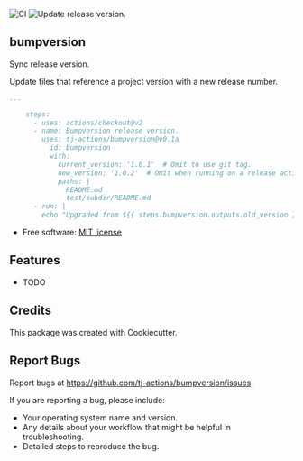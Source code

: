 ![CI](https://github.com/tj-actions/bumpversion/workflows/CI/badge.svg)
![Update release version.](https://github.com/tj-actions/verify-changed-files/workflows/Update%20release%20version./badge.svg)

bumpversion
-----------

Sync release version.

Update files that reference a project version with a new release number.

```yaml
...

    steps:
      - uses: actions/checkout@v2
      - name: Bumpversion release version.
        uses: tj-actions/bumpversion@v0.1a
          id: bumpversion
          with:
            current_version: '1.0.1'  # Omit to use git tag.
            new_version: '1.0.2'  # Omit when running on a release action.
            paths: |
              README.md
              test/subdir/README.md
      - run: |
        echo "Upgraded from ${{ steps.bumpversion.outputs.old_version }} -> ${{ steps.bumpversion.outputs.new_version }}" 
```

* Free software: [MIT license](LICENSE)

Features
--------

* TODO


Credits
-------

This package was created with Cookiecutter.



Report Bugs
-----------

Report bugs at https://github.com/tj-actions/bumpversion/issues.

If you are reporting a bug, please include:

* Your operating system name and version.
* Any details about your workflow that might be helpful in troubleshooting.
* Detailed steps to reproduce the bug.
